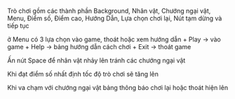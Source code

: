 Trò chơi gồm các thành phần Background, Nhân vật, Chướng ngại vật, Menu, Điểm số, Điểm cao, Hướng Dẫn, Lựa chọn chơi lại, Nút tạm dừng và tiếp tục

ở Menu có 3 lựa chọn vào game, thoát hoặc xem hướng dẫn + Play -> vào game
														+ Help -> bảng hướng dẫn cách chơi
														+ Exit -> thoát game

Ấn nút Space để nhân vật nhảy lên tránh các chướng ngại vật

Khi đạt điểm số nhất định tốc độ trò chơi sẽ tăng lên

Khi va chạm với chướng ngại vật bảng thông báo chơi lại hoặc thoát hiện lên